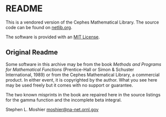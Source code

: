 # README

This is a vendored version of the Cephes Mathematical Library. The source code can be found on [netlib.org](https://www.netlib.org/cephes/).

The software is provided with an [MIT License](https://smath.com/en-US/view/CephesMathLibrary/license).

## Original Readme

Some software in this archive may be from the book _Methods and
Programs for Mathematical Functions_ (Prentice-Hall or Simon & Schuster
International, 1989) or from the Cephes Mathematical Library, a
commercial product. In either event, it is copyrighted by the author.
What you see here may be used freely but it comes with no support or
guarantee.

The two known misprints in the book are repaired here in the
source listings for the gamma function and the incomplete beta
integral.


Stephen L. Moshier
moshier@na-net.ornl.gov
